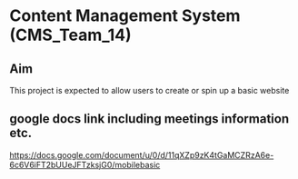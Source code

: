 # Content Management System (CMS_Team_14)

## Aim
This project is expected to allow users to create or spin up a basic website

## google docs link including meetings information etc. 
https://docs.google.com/document/u/0/d/11qXZp9zK4tGaMCZRzA6e-6c6V6iFT2bUUeJFTzksjG0/mobilebasic

